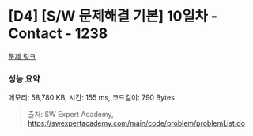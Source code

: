 # [D4] [S/W 문제해결 기본] 10일차 - Contact - 1238 

[문제 링크](https://swexpertacademy.com/main/code/problem/problemDetail.do?contestProbId=AV15B1cKAKwCFAYD) 

### 성능 요약

메모리: 58,780 KB, 시간: 155 ms, 코드길이: 790 Bytes



> 출처: SW Expert Academy, https://swexpertacademy.com/main/code/problem/problemList.do